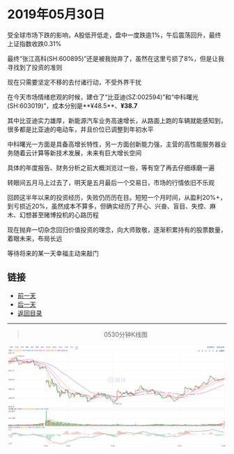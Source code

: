 # 2019年05月30日

受全球市场下跌的影响，A股低开低走，盘中一度跌逾1%，午后震荡回升，最终上证指数收跌0.31%

最终“张江高科(SH:600895)”还是被我抛弃了，虽然在这里亏损了8%，但是让我寻找到了投资的准则

现在只需要坚定不移的去付诸行动，不受外界干扰

在今天市场情绪悲观的时候，建仓了“比亚迪(SZ:002594)”和“中科曙光(SH:603019)”，成本分别是**¥48.5**、**¥38.7**

其中比亚迪实力雄厚，新能源汽车业务高速增长，从路面上跑的车辆就能感知到，很多都是比亚迪的电动车，并且价位已调整到年初水平

中科曙光一方面是具备高增长特性，另一方面创新能力强，主营的高性能服务器业务随着云计算等新技术发展，未来有巨大增长空间

具体的年度报告、财务分析之前大概浏览过一些，等有空了再去仔细琢磨一遍

转眼间五月马上过去了，明天是五月最后一个交易日，市场的行情依旧不乐观

回顾这半年以来的投资经历，失败仍历历在目。短短一个月时间，从盈利20%+，到亏损近20%，虽然成本不算多，但确实经历了开心、兴奋、盲目、失控、麻木、幻想甚至赌博投机的心路历程

现在抛弃一切杂念回归价值投资的理念，向大师致敬，逐渐积累持有的股票数量，着眼未来，布局长远

等待将来的某一天幸福主动来敲门



## 链接

- [前一天](https://github.com/gdoggy/investment-diary/blob/master/2019/0529.md)
- [后一天](https://github.com/gdoggy/investment-diary/blob/master/2019/0531.md)
- [返回目录](https://github.com/gdoggy/investment-diary)

------

> <center>0530分钟K线图</center>

![K minute](https://github.com/gdoggy/investment-diary/blob/master/2019/RunChart/0530.png)